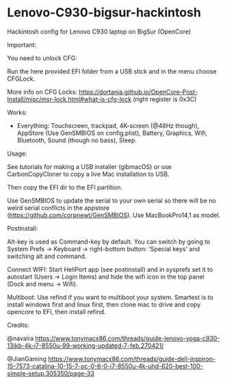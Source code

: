 # Lenovo-C930-bigsur-hackintosh
Hackintosh config for Lenovo C930 laptop on BigSur (OpenCore)

Important:

You need to unlock CFG:

Run the here provided EFI folder from a USB stick and in the menu choose CFGLock.

More info on CFG Locks: https://dortania.github.io/OpenCore-Post-Install/misc/msr-lock.html#what-is-cfg-lock (right register is 0x3C) 

Works:

- Everything: Touchscreen, trackpad, 4K-screen (@48Hz though), AppStore (Use GenSMBIOS on config.plist), Battery, Graphics, Wifi, Bluetooth, Sound (though no bass), Sleep.

Usage:

See tutorials for making a USB installer (gibmacOS) or use CarbonCopyCloner to copy a live Mac installation to USB.

Then copy the EFI dir to the EFI partition.

Use GenSMBIOS to update the serial to your own serial so there will be no weird serial conflicts in the appstore (https://github.com/corpnewt/GenSMBIOS). Use MacBookPro14,1 as model.

Postinstall:

Alt-key is used as Command-key by default. You can switch by going to System Prefs -> Keyboard -> right-bottom button: 'Special keys' and switching alt and command.

Connect WIFI: Start HeliPort app (see postinstall) and in sysprefs set it to autostart (Users -> Login Items) and hide the wifi icon in the top panel (Dock and menu -> Wifi).

Multiboot: Use refind if you want to multiboot your system. Smartest is to install windows first and linux first, then clone mac to drive and copy opencore to EFI, then install refind.

Credits:

@navaira    https://www.tonymacx86.com/threads/guide-lenovo-yoga-c930-13ikb-4k-i7-8550u-99-working-updated-7-feb.270421/

@JianGaming https://www.tonymacx86.com/threads/guide-dell-inspiron-15-7573-catalina-10-15-7-oc-0-6-0-i7-8550u-4k-uhd-620-best-100-simple-setup.305350/page-33

